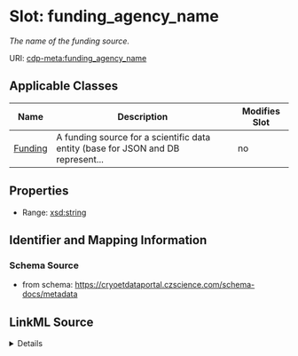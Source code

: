 # Slot: funding_agency_name


_The name of the funding source._



URI: [cdp-meta:funding_agency_name](https://cryoetdataportal.czscience.com/schema/metadata/funding_agency_name)



<!-- no inheritance hierarchy -->




## Applicable Classes

| Name | Description | Modifies Slot |
| --- | --- | --- |
[Funding](Funding.md) | A funding source for a scientific data entity (base for JSON and DB represent... |  no  |







## Properties

* Range: [xsd:string](http://www.w3.org/2001/XMLSchema#string)





## Identifier and Mapping Information







### Schema Source


* from schema: https://cryoetdataportal.czscience.com/schema-docs/metadata




## LinkML Source

<details>
```yaml
name: funding_agency_name
description: The name of the funding source.
from_schema: https://cryoetdataportal.czscience.com/schema-docs/metadata
exact_mappings:
- cdp-common:funding_agency_name
rank: 1000
alias: funding_agency_name
owner: Funding
domain_of:
- Funding
range: string
inlined: true
inlined_as_list: true

```
</details>